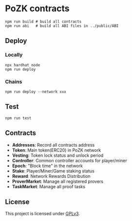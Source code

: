 # PoZK contracts

```
npm run build # build all contracts
npm run abi   # build all ABI files in ../public/ABI
```

## Deploy
### Locally
```
npx hardhat node
npm run deploy
```

### Chains
```
npm run deploy --network xxx
```

## Test
`npm run test`

## Contracts
- **Addresses**: Record all contracts address
- **Token**: Main token(ERC20) in PoZK network
- **Vesting**: Token lock status and unlock period
- **Controller**: Common controller accounts for player/miner
- **Epoch**: "Block time" in the network
- **Stake**: Player/Miner/Game staking status
- **Reward**: Network Rewards Distribution
- **ProverMarket**: Manage all registered provers
- **TaskMarket**: Manage all proof tasks

## License

This project is licensed under [GPLv3](https://www.gnu.org/licenses/gpl-3.0.en.html).
